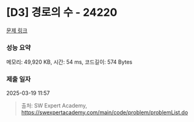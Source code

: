 # [D3] 경로의 수 - 24220 

[문제 링크](https://swexpertacademy.com/main/code/problem/problemDetail.do?contestProbId=AZWsDXh6C8fHBISP) 

### 성능 요약

메모리: 49,920 KB, 시간: 54 ms, 코드길이: 574 Bytes

### 제출 일자

2025-03-19 11:57



> 출처: SW Expert Academy, https://swexpertacademy.com/main/code/problem/problemList.do